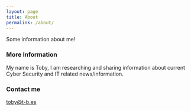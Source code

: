 ```yaml
---
layout: page
title: About
permalink: /about/
---
```


Some information about me!

### More Information

My name is Toby, I am researching and sharing information about current Cyber Security and IT related news/information.

### Contact me

[toby@t-b.es](mailto:toby@t-b.es)
